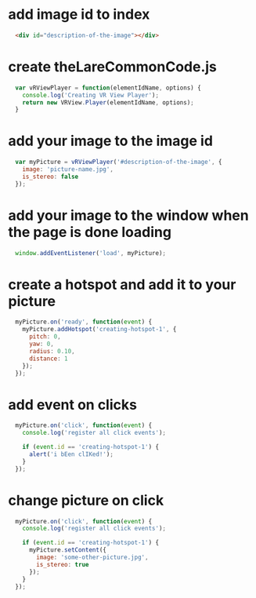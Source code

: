 # add image id to index
```html
  <div id="description-of-the-image"></div>
```

# create theLareCommonCode.js
``` javascript
  var vRViewPlayer = function(elementIdName, options) {
    console.log('Creating VR View Player');
    return new VRView.Player(elementIdName, options);
  }
```

# add your image to the image id
``` javascript
  var myPicture = vRViewPlayer('#description-of-the-image', {
    image: 'picture-name.jpg',
    is_stereo: false
  });
```

# add your image to the window when the page is done loading
``` javascript
  window.addEventListener('load', myPicture);
```

# create a hotspot and add it to your picture
``` javascript
  myPicture.on('ready', function(event) {
    myPicture.addHotspot('creating-hotspot-1', {
      pitch: 0,
      yaw: 0,
      radius: 0.10,
      distance: 1
    });
  });
```

# add event on clicks
``` javascript
  myPicture.on('click', function(event) {
    console.log('register all click events');

    if (event.id == 'creating-hotspot-1') {
      alert('i bEen clIKed!');
    }
  });
```

# change picture on click
``` javascript
  myPicture.on('click', function(event) {
    console.log('register all click events');

    if (event.id == 'creating-hotspot-1') {
      myPicture.setContent({
        image: 'some-other-picture.jpg',
        is_stereo: true
      });
    }
  });
```
